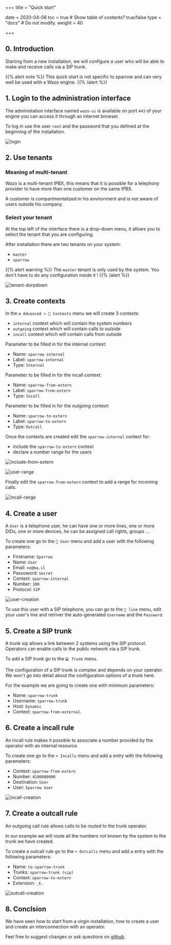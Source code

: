 +++
title = "Quick start"

date = 2020-04-06
toc = true  # Show table of contents? true/false
type = "docs"  # Do not modify.
weight = 40

+++
## 0. Introduction

Starting from a new installation, we will configure a user who will be able to make and receive calls via a SIP trunk.

{{% alert note %}}
This quick start is not specific to sparrow and can very well be used with a Wazo engine.
{{% /alert %}}

## 1. Login to the administration interface

The administation interface named `wazo-ui` is available on port `443` of your engine you can access it through an internet browser.

To log in use the user `root` and the password that you defined at the beginning of the installation.

![login](/img/quick-start/login.png)

## 2. Use tenants

### Meaning of multi-tenant
Wazo is a multi-tenant IPBX, this means that it is possible for a telephony provider to have more than one customer on the same IPBX.

A customer is compartmentalized in his environment and is not aware of users outside his company.

### Select your tenant

At the top left of the interface there is a drop-down menu, it allows you to select the tenant that you are configuring.

After installation there are two tenants on your system: 
* `master`
* `sparrow`


{{% alert warning %}}
The `master` tenant is only used by the system.
You don't have to do any configuration inside it !
{{% /alert %}}

![tenant-dorpdown](/img/quick-start/tenant-dropdown.png)

## 3. Create contexts
In the `⚙️ Advanced > 🔀 Contexts` menu we will create 3 contexts:
* `internal` context which will contain the system numbers
* `outgoing` context which will contain calls to outside
* `incall` context which will contain calls from outside

Parameter to be filled in for the internal context:
* Name: `sparrow-internal`
* Label: `sparrow-internal`
* Type: `Internal`

Parameter to be filled in for the incall context:
* Name: `sparrow-from-extern`
* Label: `sparrow-from-extern`
* Type: `Incall`

Parameter to be filled in for the outgoing context:
* Name: `sparrow-to-extern`
* Label: `sparrow-to-extern`
* Type: `Outcall`

Once the contexts are created edit the `sparrow-internal` context for:
* include the `sparrow-to-extern` context
* declare a number range for the users

![include-from-extern](/img/quick-start/include-to-extern.png)

![user-range](/img/quick-start/user-range.png)

Finally edit the `sparrow-from-extern` context to add a range for incoming calls.

![incall-range](/img/quick-start/incall-range.png)

## 4. Create a user

A `User` is a telephone user, he can have one or more lines, one or more DIDs,
one or more devices, he can be assigned call rights, groups ...

To create one go to the `👤 User` menu and add a user with the following parameters:
* Firstname: `Sparrow`
* Name: `User`
* Email: `no@ma.il`
* Passoword: `secret`
* Context: `sparrow-internal`
* Number: `100`
* Protocol: `SIP`

![user-creation](/img/quick-start/user-creation.png)

To use this user with a SIP telephone, you can go to the `🔁 line` menu, edit your user's line and retriver the auto-generated `Username` and the `Password`.

## 5. Create a SIP trunk

A trunk sip allows a link between 2 systems using the SIP protocol.
Operators can enable calls to the public network via a SIP trunk.

To add a SIP trunk go to the `💻 Trunk` menu.

The configuration of a SIP trunk is complex and depends on your operator.
We won't go into detail about the configuration options of a trunk here.

For the example we are going to create one with minimum parameters:
* Name: `sparrow-trunk`
* Username: `sparrow-trunk`
* Host: `Dynamic`
* Context: `sparrow-from-external`.

## 6. Create a incall rule

An incall rule makes it possible to associate a number provided by the operator with an internal resource.

To create one go to the `➡️ Incalls` menu and add a entry with the following parameters:
* Context: `sparrow-from-extern`
* Number: `0100000000`
* Destination: `User`
* User: `Sparrow User`

![incall-creation](/img/quick-start/incall-creation.png)

## 7. Create a outcall rule
An outgoing call rule allows calls to be routed to the trunk operator.

In our example we will route all the numbers not known by the system to the trunk we have created.

To create a outcall rule go to the `⬅️ Outcalls` menu and add a entry with the following parameters:
* Name: `to-sparrow-trunk`
* Trunks: `sparrow-trunk (sip)`
* Context: `sparrow-to-extern`
* Extension: `_X.`

![outcall-creation](/img/quick-start/outcall-creation.png)

## 8. Conclsion
We have seen how to start from a virgin installation, how to create a user and create an interconnection with an operator.

Feel free to suggest changes or ask questions on [github](https://github.com/benasse/sparrow/issues).
